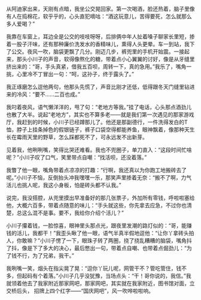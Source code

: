 从阿迪家出来，天刚有点暗，我坐公交晃回家。第一次喝酒，脸还热着，脑子里像有人在捣棉花，软乎乎的，心头直犯嘀咕：“酒这玩意儿，苦得要死，怎么就那么多人爱喝？”

我靠在车窗上，耳边全是公交的吱吱呀呀，后排俩中年人扯着嗓子聊家长里短，掺着一股子汗味，还有那种廉价洗发水的香精味儿，熏得人头更晕。车一到站，我下了公交。夜风一吹，脑袋更飘了几分。刚迈几步，裤兜里的手机开始震。一接起来，那头小川子的声音，软得像熬化的糖，带着点小心翼翼的讨好，像是从牙缝里挤出来的：“哥，手头真紧，借我五百呗，周转一下，真的急用。”我乐了，嘴角一挑，心里冷不丁冒出一句：“呵，这孙子，终于露头了。”

我正琢磨怎么逗他两句，他那头先慌了，声音比刚才还低，低得跟冬天门缝里钻进来的冷风：“要不……二百也成。”

我叼着夜风，语气懒洋洋的，甩了句：“老地方等我。”挂了电话，心头那点酒劲儿也散了大半。说起“老地方”，其实也不算多老——就是我们第一次遇见的那家游戏厅，我赶到的时候，小川子已经蹲那儿了。他还是那副德行，一件洗得发白的T恤，脖子上挂条掉色的假银链子，裤子口袋空得都能养鱼，眼神飘着，像那种天生长在霉雨天里的野草，怎么踩都死不了，可永远发不出新芽。

见着我，他咧咧嘴，笑得比哭还难看。我也不兜圈子，单刀直入：“这段时间忙啥呢？”小川子叹了口气，笑里带点自嘲：“找活呗，还没着落。”

我瞥了他一眼，嘴角带着点凉凉的打趣：“行啊，我还真以为你跑工地搬砖去了呢。”小川子不恼，反倒抬头冲我嘿嘿一乐，那笑声里掺着无奈：“搬不了啊，力气活儿也挑人呢，我这小身板，怕是砖头都不认我。”

说完，我没搭腔，从兜里摸出早准备好的那几张票子，外加所有零钱，呼啦啦塞给他，大概六百多，带着点随意的味儿：“手头就这些，你先拿去应急，不过你也清楚，总这么混不是事。要不，我给你介绍个活儿？”

小川子攥着钱，一脸惊喜，眼神里头那点光，跟夜里发潮的路灯似的：“哥，能赚钱的活儿，我都干！”我歪头瞅了他一眼，语气半真半假地逗他：“让你丫拿砖头拍人，你敢嘛？”小川子愣了一下，眼珠子转了两圈，挠了挠乱糟糟的脑袋，嘴角抖了抖，像是下了多大的决心，最后憋出一句，带着点自嘲、也带着点倔劲儿：“为了钱不行，为了兄弟，我干。”

我咧嘴一笑，烟头在指尖晃了晃：“逗你丫玩儿呢，网管干不？管吃管住，钱不多，但起码有个着落。”小川子几乎没犹豫，当场点头：“干！哥你说的，我信。”我就领着他去了我家附近那家网吧，那家网吧，其实就在我家附近，图书馆对面，立交桥后头， 招牌上四个红字——“国庆网吧”，风一吹哗啦啦响。
